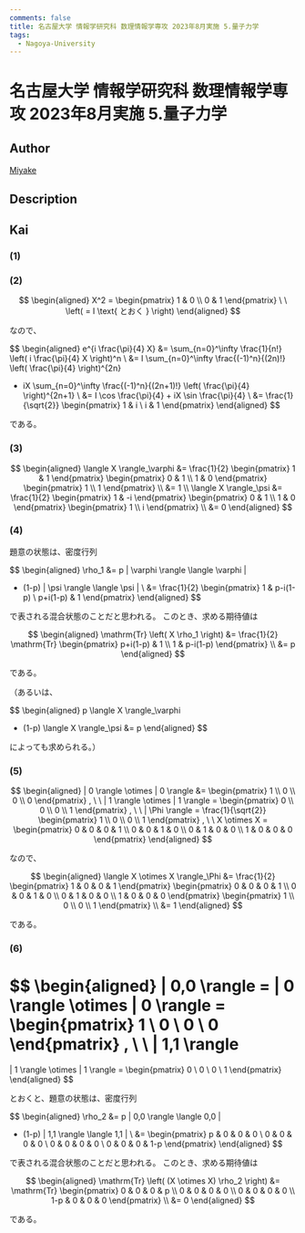 ```yaml
---
comments: false
title: 名古屋大学 情報学研究科 数理情報学専攻 2023年8月実施 5.量子力学
tags:
  - Nagoya-University
---
```

# 名古屋大学 情報学研究科 数理情報学専攻 2023年8月実施 5.量子力学

## **Author**
[Miyake](https://miyake.github.io/exams/index.html)

## **Description**

## **Kai**
### (1)

### (2)

$$
  \begin{aligned}
  X^2 = \begin{pmatrix} 1 & 0 \\ 0 & 1 \end{pmatrix}
  \ \ \left( = I \text{ とおく } \right)
  \end{aligned}
$$

なので、

$$
  \begin{aligned}
  e^{i \frac{\pi}{4} X}
  &= \sum_{n=0}^\infty \frac{1}{n!} \left( i \frac{\pi}{4} X \right)^n
  \\
  &= I \sum_{n=0}^\infty \frac{(-1)^n}{(2n)!} \left( \frac{\pi}{4} \right)^{2n}
  + iX \sum_{n=0}^\infty \frac{(-1)^n}{(2n+1)!}
  \left( \frac{\pi}{4} \right)^{2n+1}
  \\
  &= I \cos \frac{\pi}{4} + iX \sin \frac{\pi}{4}
  \\
  &= \frac{1}{\sqrt{2}} \begin{pmatrix} 1 & i \\ i & 1 \end{pmatrix}
  \end{aligned}
$$

である。

### (3)

$$
  \begin{aligned}
  \langle X \rangle_\varphi
  &= \frac{1}{2}
  \begin{pmatrix} 1 & 1 \end{pmatrix}
  \begin{pmatrix} 0 & 1 \\ 1 & 0 \end{pmatrix}
  \begin{pmatrix} 1 \\ 1 \end{pmatrix}
  \\
  &= 1
  \\
  \langle X \rangle_\psi
  &= \frac{1}{2}
  \begin{pmatrix} 1 & -i \end{pmatrix}
  \begin{pmatrix} 0 & 1 \\ 1 & 0 \end{pmatrix}
  \begin{pmatrix} 1 \\ i \end{pmatrix}
  \\
  &= 0
  \end{aligned}
$$

### (4)
題意の状態は、密度行列

$$
  \begin{aligned}
  \rho_1
  &= p | \varphi \rangle \langle \varphi |
  + (1-p) | \psi \rangle \langle \psi |
  \\
  &= \frac{1}{2}
  \begin{pmatrix} 1 & p-i(1-p) \\ p+i(1-p) & 1 \end{pmatrix}
  \end{aligned}
$$

で表される混合状態のことだと思われる。
このとき、求める期待値は

$$
  \begin{aligned}
  \mathrm{Tr} \left( X \rho_1 \right)
  &= \frac{1}{2} \mathrm{Tr}
  \begin{pmatrix} p+i(1-p) & 1 \\ 1 & p-i(1-p) \end{pmatrix}
  \\
  &= p
  \end{aligned}
$$

である。

（あるいは、

$$
\begin{aligned}
p \langle X \rangle_\varphi
+ (1-p) \langle X \rangle_\psi
&= p
\end{aligned}
$$

によっても求められる。）

### (5)

$$
\begin{aligned}
| 0 \rangle \otimes | 0 \rangle
&= \begin{pmatrix} 1 \\ 0 \\ 0 \\ 0 \end{pmatrix}
, \ \ 
| 1 \rangle \otimes | 1 \rangle
= \begin{pmatrix} 0 \\ 0 \\ 0 \\ 1 \end{pmatrix}
, \ \ 
| \Phi \rangle
= \frac{1}{\sqrt{2}} \begin{pmatrix} 1 \\ 0 \\ 0 \\ 1 \end{pmatrix}
, \ \ 
X \otimes X
= \begin{pmatrix}
0 & 0 & 0 & 1 \\ 0 & 0 & 1 & 0 \\ 0 & 1 & 0 & 0 \\ 1 & 0 & 0 & 0
\end{pmatrix}
\end{aligned}
$$

なので、

$$
\begin{aligned}
\langle X \otimes X \rangle_\Phi
&= \frac{1}{2}
\begin{pmatrix} 1 & 0 & 0 & 1 \end{pmatrix}
\begin{pmatrix}
0 & 0 & 0 & 1 \\ 0 & 0 & 1 & 0 \\ 0 & 1 & 0 & 0 \\ 1 & 0 & 0 & 0
\end{pmatrix}
\begin{pmatrix} 1 \\ 0 \\ 0 \\ 1 \end{pmatrix}
\\
&= 1
\end{aligned}
$$

である。

### (6)

$$
\begin{aligned}
| 0,0 \rangle
= | 0 \rangle \otimes | 0 \rangle
= \begin{pmatrix} 1 \\ 0 \\ 0 \\ 0 \end{pmatrix}
, \ \ 
| 1,1 \rangle
=
| 1 \rangle \otimes | 1 \rangle
= \begin{pmatrix} 0 \\ 0 \\ 0 \\ 1 \end{pmatrix}
\end{aligned}
$$

とおくと、題意の状態は、密度行列

$$
\begin{aligned}
\rho_2
&= p | 0,0 \rangle \langle 0,0 |
+ (1-p) | 1,1 \rangle \langle 1,1 |
\\
&= \begin{pmatrix}
p & 0 & 0 & 0 \\ 0 & 0 & 0 & 0 \\ 0 & 0 & 0 & 0 \\ 0 & 0 & 0 & 1-p
\end{pmatrix}
\end{aligned}
$$

で表される混合状態のことだと思われる。
このとき、求める期待値は

$$
\begin{aligned}
\mathrm{Tr} \left( (X \otimes X) \rho_2 \right)
&= \mathrm{Tr}
\begin{pmatrix}
0 & 0 & 0 & p \\ 0 & 0 & 0 & 0 \\ 0 & 0 & 0 & 0 \\ 1-p & 0 & 0 & 0
\end{pmatrix}
\\
&= 0
\end{aligned}
$$

である。